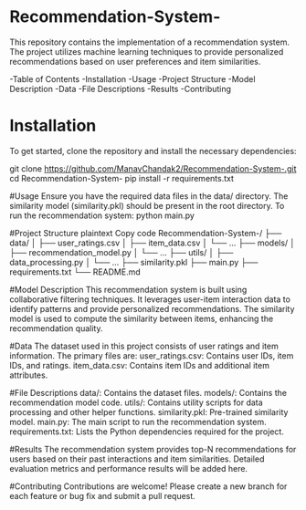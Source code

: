 # Recommendation-System-

This repository contains the implementation of a recommendation system. The project utilizes machine learning techniques to provide personalized recommendations based on user preferences and item similarities.

-Table of Contents
-Installation
-Usage
-Project Structure
-Model Description
-Data
-File Descriptions
-Results
-Contributing

# Installation
To get started, clone the repository and install the necessary dependencies:

git clone https://github.com/ManavChandak2/Recommendation-System-.git
cd Recommendation-System-
pip install -r requirements.txt

#Usage
Ensure you have the required data files in the data/ directory.
The similarity model (similarity.pkl) should be present in the root directory.
To run the recommendation system:
python main.py

#Project Structure
plaintext
Copy code
Recommendation-System-/
├── data/
│   ├── user_ratings.csv
│   ├── item_data.csv
│   └── ...
├── models/
│   ├── recommendation_model.py
│   └── ...
├── utils/
│   ├── data_processing.py
│   └── ...
├── similarity.pkl
├── main.py
├── requirements.txt
└── README.md

#Model Description
This recommendation system is built using collaborative filtering techniques. It leverages user-item interaction data to identify patterns and provide personalized recommendations. The similarity model is used to compute the similarity between items, enhancing the recommendation quality.

#Data
The dataset used in this project consists of user ratings and item information. The primary files are:
user_ratings.csv: Contains user IDs, item IDs, and ratings.
item_data.csv: Contains item IDs and additional item attributes.

#File Descriptions
data/: Contains the dataset files.
models/: Contains the recommendation model code.
utils/: Contains utility scripts for data processing and other helper functions.
similarity.pkl: Pre-trained similarity model.
main.py: The main script to run the recommendation system.
requirements.txt: Lists the Python dependencies required for the project.

#Results
The recommendation system provides top-N recommendations for users based on their past interactions and item similarities. Detailed evaluation metrics and performance results will be added here.

#Contributing
Contributions are welcome! Please create a new branch for each feature or bug fix and submit a pull request.

